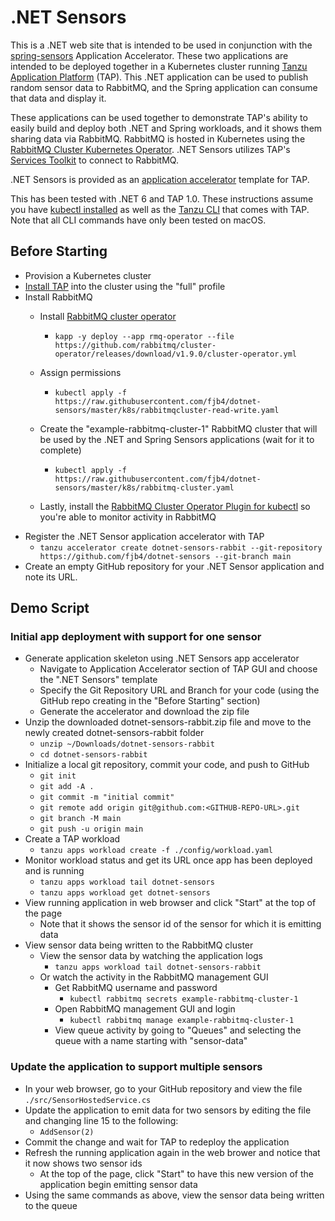 # .NET Sensors

This is a .NET web site that is intended to be used in conjunction with the [spring-sensors](https://github.com/sample-accelerators/spring-sensors) Application Accelerator. These two applications are intended to be deployed together in a Kubernetes cluster running  [Tanzu Application Platform](https://tanzu.vmware.com/application-platform) (TAP). This .NET application can be used to publish random sensor data to RabbitMQ, and the Spring application can consume that data and display it.

These applications can be used together to demonstrate TAP's ability to easily build and deploy both .NET and Spring workloads, and it shows them sharing data via RabbitMQ. RabbitMQ is hosted in Kubernetes using the [RabbitMQ Cluster Kubernetes Operator](https://github.com/rabbitmq/cluster-operator). .NET Sensors utilizes TAP's [Services Toolkit](https://docs.vmware.com/en/Tanzu-Application-Platform/1.0/tap/GUID-services-toolkit-about.html) to connect to RabbitMQ.

.NET Sensors is provided as an [application accelerator](https://docs.vmware.com/en/Application-Accelerator-for-VMware-Tanzu/index.html) template for TAP.

This has been tested with .NET 6 and TAP 1.0. These instructions assume you have [kubectl installed](https://kubernetes.io/docs/tasks/tools/) as well as the [Tanzu CLI](https://docs.vmware.com/en/Tanzu-Application-Platform/1.0/tap/GUID-install-general.html) that comes with TAP. Note that all CLI commands have only been tested on macOS.

## Before Starting

* Provision a Kubernetes cluster
* [Install TAP](https://docs.vmware.com/en/VMware-Tanzu-Application-Platform/index.html) into the cluster using the "full" profile
* Install RabbitMQ
  * Install [RabbitMQ cluster operator](https://github.com/rabbitmq/cluster-operator)
    * `kapp -y deploy --app rmq-operator --file https://github.com/rabbitmq/cluster-operator/releases/download/v1.9.0/cluster-operator.yml `

  * Assign permissions
    * `kubectl apply -f https://raw.githubusercontent.com/fjb4/dotnet-sensors/master/k8s/rabbitmqcluster-read-write.yaml`

  * Create the "example-rabbitmq-cluster-1" RabbitMQ cluster that will be used by the .NET and Spring Sensors applications (wait for it to complete)
    * `kubectl apply -f https://raw.githubusercontent.com/fjb4/dotnet-sensors/master/k8s/rabbitmq-cluster.yaml`
  * Lastly, install the [RabbitMQ Cluster Operator Plugin for kubectl](https://www.rabbitmq.com/kubernetes/operator/kubectl-plugin.html) so you're able to monitor activity in RabbitMQ
* Register the .NET Sensor application accelerator with TAP
  * `tanzu accelerator create dotnet-sensors-rabbit --git-repository https://github.com/fjb4/dotnet-sensors --git-branch main`
* Create an empty GitHub repository for your .NET Sensor application and note its URL.

## Demo Script

### Initial app deployment with support for one sensor

* Generate application skeleton using .NET Sensors app accelerator
  * Navigate to Application Accelerator section of TAP GUI and choose the ".NET Sensors" template
  * Specify the Git Repository URL and Branch for your code (using the GitHub repo creating in the "Before Starting" section)
  * Generate the accelerator and download the zip file
* Unzip the downloaded dotnet-sensors-rabbit.zip file and move to the newly created dotnet-sensors-rabbit folder
  * `unzip ~/Downloads/dotnet-sensors-rabbit`
  * `cd dotnet-sensors-rabbit`
* Initialize a local git repository, commit your code, and push to GitHub
  * `git init`
  * `git add -A .`
  * `git commit -m "initial commit"`
  * `git remote add origin git@github.com:<GITHUB-REPO-URL>.git`
  * `git branch -M main`
  * `git push -u origin main`
* Create a TAP workload
  * `tanzu apps workload create -f ./config/workload.yaml`
* Monitor workload status and get its URL once app has been deployed and is running
  * `tanzu apps workload tail dotnet-sensors`
  * `tanzu apps workload get dotnet-sensors`
* View running application in web browser and click "Start" at the top of the page
  * Note that it shows the sensor id of the sensor for which it is emitting data
* View sensor data being written to the RabbitMQ cluster
  * View the sensor data by watching the application logs
    * `tanzu apps workload tail dotnet-sensors-rabbit`
  * Or watch the activity in the RabbitMQ management GUI
    * Get RabbitMQ username and password
      * `kubectl rabbitmq secrets example-rabbitmq-cluster-1`
    * Open RabbitMQ management GUI and login
      * `kubectl rabbitmq manage example-rabbitmq-cluster-1`
    * View queue activity by going to "Queues" and selecting the queue with a name starting with "sensor-data"

### Update the application to support multiple sensors

* In your web browser, go to your GitHub repository and view the file `./src/SensorHostedService.cs`
* Update the application to emit data for two sensors by editing the file and changing line 15 to the following:
  * `AddSensor(2)`
* Commit the change and wait for TAP to redeploy the application
* Refresh the running application again in the web brower and notice that it now shows two sensor ids
  * At the top of the page, click "Start" to have this new version of the application begin emitting sensor data
* Using the same commands as above, view the sensor data being written to the queue
